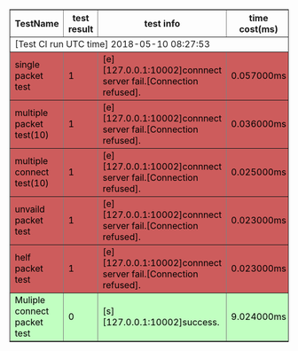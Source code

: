 <table border="1" cellpadding="10">
   <tr>
     <th>TestName</th>
     <th>test result</th>
 	<th>test info</th>
 	<th>time cost(ms)</th>
   </tr>
    <tr>
      <td colspan="4">[Test CI run UTC time] 2018-05-10 08:27:53</td>
    </tr>
   <tr style="background-color:#CD5C5C;color:Black;">
<td>single packet test</td>
<td>1</td>
<td>[e][127.0.0.1:10002]connnect server fail.[Connection refused].</td>
<td>0.057000ms</td>
<tr style="background-color:#CD5C5C;color:Black;">
<td>multiple packet test(10)</td>
<td>1</td>
<td>[e][127.0.0.1:10002]connnect server fail.[Connection refused].</td>
<td>0.036000ms</td>
<tr style="background-color:#CD5C5C;color:Black;">
<td>multiple connect test(10)</td>
<td>1</td>
<td>[e][127.0.0.1:10002]connnect server fail.[Connection refused].</td>
<td>0.025000ms</td>
<tr style="background-color:#CD5C5C;color:Black;">
<td>unvaild packet test</td>
<td>1</td>
<td>[e][127.0.0.1:10002]connnect server fail.[Connection refused].</td>
<td>0.023000ms</td>
<tr style="background-color:#CD5C5C;color:Black;">
<td>helf packet test</td>
<td>1</td>
<td>[e][127.0.0.1:10002]connnect server fail.[Connection refused].</td>
<td>0.023000ms</td>
<tr style="background-color:#C1FFC1;color:Black;">
<td>Muliple connect packet test</td>
<td>0</td>
<td>[s][127.0.0.1:10002]success.</td>
<td>9.024000ms</td>
 </table>

